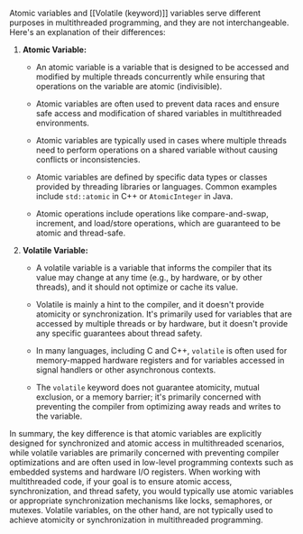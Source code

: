 Atomic variables and [[Volatile (keyword)]] variables serve different purposes in multithreaded programming, and they are not interchangeable. Here's an explanation of their differences:

1. **Atomic Variable:**

   - An atomic variable is a variable that is designed to be accessed and modified by multiple threads concurrently while ensuring that operations on the variable are atomic (indivisible).

   - Atomic variables are often used to prevent data races and ensure safe access and modification of shared variables in multithreaded environments.

   - Atomic variables are typically used in cases where multiple threads need to perform operations on a shared variable without causing conflicts or inconsistencies.

   - Atomic variables are defined by specific data types or classes provided by threading libraries or languages. Common examples include `std::atomic` in C++ or `AtomicInteger` in Java.

   - Atomic operations include operations like compare-and-swap, increment, and load/store operations, which are guaranteed to be atomic and thread-safe.

2. **Volatile Variable:**

   - A volatile variable is a variable that informs the compiler that its value may change at any time (e.g., by hardware, or by other threads), and it should not optimize or cache its value.

   - Volatile is mainly a hint to the compiler, and it doesn't provide atomicity or synchronization. It's primarily used for variables that are accessed by multiple threads or by hardware, but it doesn't provide any specific guarantees about thread safety.

   - In many languages, including C and C++, `volatile` is often used for memory-mapped hardware registers and for variables accessed in signal handlers or other asynchronous contexts.

   - The `volatile` keyword does not guarantee atomicity, mutual exclusion, or a memory barrier; it's primarily concerned with preventing the compiler from optimizing away reads and writes to the variable.

In summary, the key difference is that atomic variables are explicitly designed for synchronized and atomic access in multithreaded scenarios, while volatile variables are primarily concerned with preventing compiler optimizations and are often used in low-level programming contexts such as embedded systems and hardware I/O registers. When working with multithreaded code, if your goal is to ensure atomic access, synchronization, and thread safety, you would typically use atomic variables or appropriate synchronization mechanisms like locks, semaphores, or mutexes. Volatile variables, on the other hand, are not typically used to achieve atomicity or synchronization in multithreaded programming.